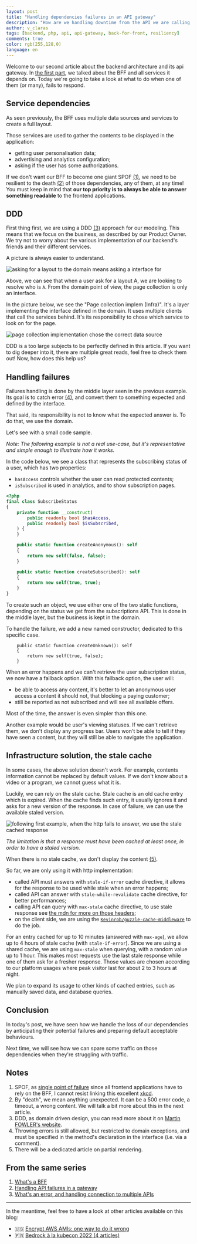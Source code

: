 ```yaml
---
layout: post
title: "Handling dependencies failures in an API gateway"
description: "How are we handling downtime from the API we are calling, and what can we do about it?"
author: v_claras
tags: [backend, php, api, api-gateway, back-for-front, resiliency]
comments: true
color: rgb(255,128,0)
language: en
---
```


Welcome to our second article about the backend architecture and its api gateway.
In [the first part](/2022/06/10/backend-bff-intro.html), we talked about the BFF and all services it depends on.
Today we're going to take a look at what to do when one of them (or many), fails to respond.

## Service dependencies

As seen previously, the BFF uses multiple data sources and services to create a full layout.

Those services are used to gather the contents to be displayed in the application:
* getting user personalisation data;
* advertising and analytics configuration;
* asking if the user has some authorizations.

If we don't want our BFF to become one giant SPOF [(1)](#notes), we need to be resilient to the death [(2)](#notes) of those dependencies, any of them, at any time!
You must keep in mind that **our top priority is to always be able to answer something readable** to the frontend applications.

## DDD

First thing first, we are using a DDD [(3)](#notes) approach for our modeling.
This means that we focus on the business, as described by our Product Owner. We try not to worry about the various implementation of our backend's friends and their different services.

A picture is always easier to understand.

![asking for a layout to the domain means asking a interface for](/images/posts/2022-08-12-backend-fallbacks/ddd-page-min.png)

Above, we can see that when a user ask for a layout A, we are looking to resolve who is `A`.
From the domain point of view, the page collection is only an interface. 

In the picture below, we see the "Page collection implem (Infra)".
It's a layer implementing the interface defined in the domain. It uses multiple clients that call the services behind.
It's its responsibility to chose which service to look on for the page.

![page collection implementation chose the correct data source](/images/posts/2022-08-12-backend-fallbacks/ddd-page-full.png)

DDD is a too large subjects to be perfectly defined in this article. If you want to dig deeper into it, there are multiple great reads, feel free to check them out!
Now, how does this help us?

## Handling failures

Failures handling is done by the middle layer seen in the previous example.
Its goal is to catch error [(4)](#notes), and convert them to something expected and defined by the interface.

That said, its responsibility is not to know what the expected answer is. To do that, we use the domain.

Let's see with a small code sample.

_Note: The following example is not a real use-case, but it's representative and simple enough to illustrate how it works._

In the code below, we see a class that represents the subscribing status of a user, which has two properties:
* `hasAccess` controls whether the user can read protected contents;
* `isSubscribed` is used in analytics, and to show subscription pages.

```php
<?php
final class SubscribeStatus
{
    private function __construct(
        public readonly bool $hasAccess,
        public readonly bool $isSubscribed,
    ) {
    }

    public static function createAnonymous(): self
    {
        return new self(false, false);
    }

    public static function createSubscribed(): self
    {
        return new self(true, true);
    }
}
```

To create such an object, we use either one of the two static functions, depending on the status we get from the subscriptions API.
This is done in the middle layer, but the business is kept in the domain.


To handle the failure, we add a new named constructor, dedicated to this specific case.

```
    public static function createUnknown(): self
    {
        return new self(true, false);
    }
```

When an error happens and we can't retrieve the user subscription status, we now have a fallback option.
With this fallback option, the user will:
* be able to access any content, it's better to let an anonymous user access a content it should not, that blocking a paying customer;
* still be reported as not subscribed and will see all available offers.


Most of the time, the answer is even simpler than this one.

Another example would be user's viewing statuses. If we can't retrieve them, we don't display any progress bar.
Users won't be able to tell if they have seen a content, but they will still be able to navigate the application.

## Infrastructure solution, the stale cache

In some cases, the above solution doesn't work.
For example, contents information cannot be replaced by default values. If we don't know about a video or a program, we cannot guess what it is.

Luckily, we can rely on the stale cache.
Stale cache is an old cache entry which is expired. When the cache finds such entry, it usually ignores it and asks for a new version of the response.
In case of failure, we can use the available staled version.

![following first example, when the http fails to answer, we use the stale cached response](/images/posts/2022-08-12-backend-fallbacks/stale-cache-usage.png)

_The limitation is that a response must have been cached at least once, in order to have a staled version._

When there is no stale cache, we don't display the content [(5)](#notes).

So far, we are only using it with http implementation:
* called API must answers with `stale-if-error` cache directive, it allows for the response to be used while stale when an error happens;
* called API can answer with `stale-while-revalidate` cache directive, for better performances;
* calling API can query with `max-stale` cache directive, to use stale response see [the mdn for more on those headers](https://developer.mozilla.org/en-US/docs/Web/HTTP/Headers/Cache-Control#cache_directives);
* on the client side, we are using the [`Kevinrob/guzzle-cache-middleware`](https://github.com/Kevinrob/guzzle-cache-middleware) to do the job.

For an entry cached for up to 10 minutes (answered with `max-age`), we allow up to 4 hours of stale cache (with `stale-if-error`).
Since we are using a shared cache, we are using `max-stale` when querying, with a random value up to 1 hour.
This makes most requests use the last stale response while one of them ask for a fresher response.
Those values are chosen according to our platform usages where peak visitor last for about 2 to 3 hours at night.

We plan to expand its usage to other kinds of cached entries, such as manually saved data, and database queries.

## Conclusion

In today's post, we have seen how we handle the loss of our dependencies by anticipating their potential failures and preparing default acceptable behaviours. 

Next time, we will see how we can spare some traffic on those dependencies when they're struggling with traffic.


## Notes
1. SPOF, as [single point of failure](https://en.wikipedia.org/wiki/Single_point_of_failure) since all frontend applications have to rely on the BFF, I cannot resist linking this excellent [xkcd](https://xkcd.com/2347/).
2. By "death", we mean anything unexpected. It can be a 500 error code, a timeout, a wrong content. We will talk a bit more about this in the next article.
3. DDD, as domain driven design, you can read more about it on [Martin FOWLER's website](https://martinfowler.com/bliki/DomainDrivenDesign.html).
4. Throwing errors is still allowed, but restricted to domain exceptions, and must be specified in the method's declaration in the interface (i.e. via a comment).
5. There will be a dedicated article on partial rendering.


## From the same series

1. [What's a BFF](/2022/06/10/backend-bff-intro)
2. [Handling API failures in a gateway](/2022/08/12/backend-fallbacks)
3. [What's an error, and handling connection to multiple APIs](/2022/08/25/backend-errors-connections)

---
In the meantime, feel free to have a look at other articles available on this blog:

- 🇺🇸 [Encrypt AWS AMIs: one way to do it wrong](/2022/07/08/encrypt-aws-amis)
- 🇫🇷 [Bedrock à la kubecon 2022 (4 articles)](/2022/06/13/kubecon-2022-part-1)
